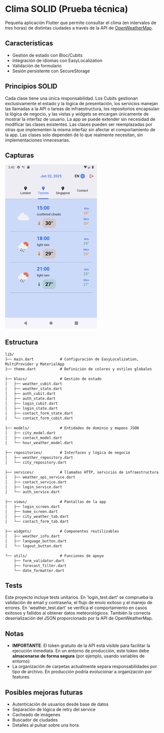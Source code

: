 # Clima SOLID (Prueba técnica)

Pequeña aplicación Flutter que permite consultar el clima (en intervalos de tres horas) de distintas ciudades a través de la API de [OpenWeatherMap](https://openweathermap.org/).

## Características

- Gestión de estado con Bloc/Cubits
- Integración de idiomas con EasyLocalization
- Validación de formulario
- Sesión persistente con SecureStorage

## Principios SOLID

Cada clase tiene una única responsabilidad. Los Cubits gestionan exclusivamente el estado y la lógica de presentación, los servicios manejan las llamadas a la API o tareas de infraestructura, los repositorios encapsulan la lógica de negocio, y las vistas y widgets se encargan únicamente de mostrar la interfaz de usuario.
La app se puede extender sin necesidad de modificar las clases existentes. 
Las clases pueden ser reemplazadas por otras que implementen la misma interfaz sin afectar el comportamiento de la app.
Las clases solo dependen de lo que realmente necesitan, sin implementaciones innecesarias.

## Capturas
 <img src="assets/screenshots/home.png" width="300" alt="Home">

## Estructura
```text
lib/
├── main.dart            # Configuración de EasyLocalization, MultiProvider y MaterialApp
├── theme.dart           # Definición de colores y estilos globales

├── blocs/               # Gestión de estado
│   ├── weather_cubit.dart
│   ├── weather_state.dart
│   ├── auth_cubit.dart
│   ├── auth_state.dart
│   ├── login_cubit.dart
│   ├── login_state.dart
│   ├── contact_form_state.dart
│   └── contact_form_cubit.dart

├── models/              # Entidades de dominio y mapeos JSON
│   ├── city_model.dart
│   ├── contact_model.dart
│   └── hour_weather_model.dart

├── repositories/        # Interfaces y lógica de negocio
│   ├── weather_repository.dart
│   └── city_repository.dart

├── services/            # llamadas HTTP, servicios de infraestructura
│   ├── weather_api_service.dart
│   ├── contact_service.dart
│   ├── login_service.dart
│   └── auth_service.dart

├── views/               # Pantallas de la app
│   ├── login_screen.dart
│   ├── home_screen.dart
│   ├── city_weather_tab.dart
│   └── contact_form_tab.dart

├── widgets/             # Componentes reutilizables
│   ├── weather_info.dart
│   ├── language_button.dart
│   └── logout_button.dart

└── utils/               # Funciones de apoyo
    ├── form_validator.dart
    ├── forecast_filter.dart 
    └── date_formatter.dart 
```

## Tests

Este proyecto incluye tests unitarios.
En 'login_test.dart' se comprueba la validación de email y contraseña, el flujo de envío exitoso y el manejo de errores.
En 'weather_test.dart' se verifica el comportamiento en casos exitosos y fallidos al obtener datos meteorológicos. También la correcta deserialización del JSON proporcionado por la API de OpenWeatherMap.

## Notas

- **IMPORTANTE**: El token gratuito de la API está visible para facilitar la ejecución inmediata. En un entorno de producción, este token debe **almacenarse de forma segura** (por ejemplo, usando variables de entorno)
- La organización de carpetas actualmente separa responsabilidades por tipo de archivo. En producción podría evolucionar a organización por features.

## Posibles mejoras futuras

- Autenticación de usuarios desde base de datos
- Separación de lógica de retry del service
- Cacheado de imágenes
- Buscador de ciudades
- Detalles al pulsar sobre una hora

